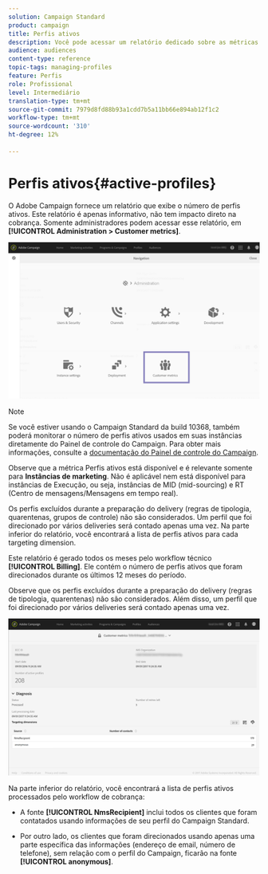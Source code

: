 ```yaml
---
solution: Campaign Standard
product: campaign
title: Perfis ativos
description: Você pode acessar um relatório dedicado sobre as métricas do cliente e visualizar perfis ativos no banco de dados do Campaign.
audience: audiences
content-type: reference
topic-tags: managing-profiles
feature: Perfis
role: Profissional
level: Intermediário
translation-type: tm+mt
source-git-commit: 7979d8fd88b93a1cdd7b5a11bb66e894ab12f1c2
workflow-type: tm+mt
source-wordcount: '310'
ht-degree: 12%

---
```



# Perfis ativos{#active-profiles}

O Adobe Campaign fornece um relatório que exibe o número de perfis ativos. Este relatório é apenas informativo, não tem impacto direto na cobrança. Somente administradores podem acessar esse relatório, em **[!UICONTROL Administration > Customer metrics]**.

![](assets/audience_active_profiles1.png)

>[!NOTE]
>
>Se você estiver usando o Campaign Standard da build 10368, também poderá monitorar o número de perfis ativos usados em suas instâncias diretamente do Painel de controle do Campaign. Para obter mais informações, consulte a [documentação do Painel de controle do Campaign](https://docs.adobe.com/content/help/pt-BR/control-panel/using/performance-monitoring/active-profiles-monitoring.html).
>
>Observe que a métrica Perfis ativos está disponível e é relevante somente para **Instâncias de marketing**. Não é aplicável nem está disponível para instâncias de Execução, ou seja, instâncias de MID (mid-sourcing) e RT (Centro de mensagens/Mensagens em tempo real).

Os perfis excluídos durante a preparação do delivery (regras de tipologia, quarentenas, grupos de controle) não são considerados. Um perfil que foi direcionado por vários deliveries será contado apenas uma vez. Na parte inferior do relatório, você encontrará a lista de perfis ativos para cada targeting dimension.

Este relatório é gerado todos os meses pelo workflow técnico **[!UICONTROL Billing]**. Ele contém o número de perfis ativos que foram direcionados durante os últimos 12 meses do período.

Observe que os perfis excluídos durante a preparação do delivery (regras de tipologia, quarentenas) não são considerados. Além disso, um perfil que foi direcionado por vários deliveries será contado apenas uma vez.

![](assets/audience_active_profiles2.png)

Na parte inferior do relatório, você encontrará a lista de perfis ativos processados pelo workflow de cobrança:

* A fonte **[!UICONTROL NmsRecipient]** inclui todos os clientes que foram contatados usando informações de seu perfil do Campaign Standard.

* Por outro lado, os clientes que foram direcionados usando apenas uma parte específica das informações (endereço de email, número de telefone), sem relação com o perfil do Campaign, ficarão na fonte **[!UICONTROL anonymous]**.
